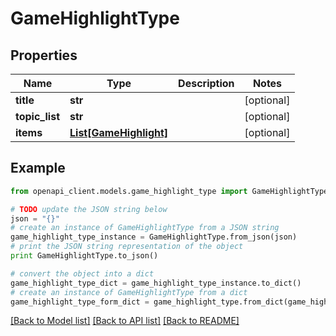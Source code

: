 # GameHighlightType


## Properties

Name | Type | Description | Notes
------------ | ------------- | ------------- | -------------
**title** | **str** |  | [optional] 
**topic_list** | **str** |  | [optional] 
**items** | [**List[GameHighlight]**](GameHighlight.md) |  | [optional] 

## Example

```python
from openapi_client.models.game_highlight_type import GameHighlightType

# TODO update the JSON string below
json = "{}"
# create an instance of GameHighlightType from a JSON string
game_highlight_type_instance = GameHighlightType.from_json(json)
# print the JSON string representation of the object
print GameHighlightType.to_json()

# convert the object into a dict
game_highlight_type_dict = game_highlight_type_instance.to_dict()
# create an instance of GameHighlightType from a dict
game_highlight_type_form_dict = game_highlight_type.from_dict(game_highlight_type_dict)
```
[[Back to Model list]](../README.md#documentation-for-models) [[Back to API list]](../README.md#documentation-for-api-endpoints) [[Back to README]](../README.md)


